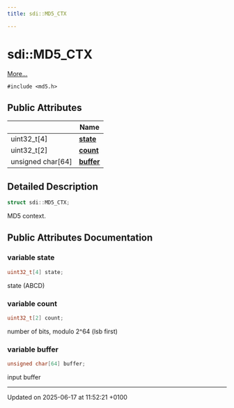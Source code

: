 ```yaml
---
title: sdi::MD5_CTX

---
```


# sdi::MD5_CTX



 [More...](#detailed-description)


`#include <md5.h>`

## Public Attributes

|                | Name           |
| -------------- | -------------- |
| uint32_t[4] | **[state](structsdi_1_1_m_d5___c_t_x.md#variable-state)**  |
| uint32_t[2] | **[count](structsdi_1_1_m_d5___c_t_x.md#variable-count)**  |
| unsigned char[64] | **[buffer](structsdi_1_1_m_d5___c_t_x.md#variable-buffer)**  |

## Detailed Description

```cpp
struct sdi::MD5_CTX;
```


MD5 context. 

## Public Attributes Documentation

### variable state

```cpp
uint32_t[4] state;
```


state (ABCD) 


### variable count

```cpp
uint32_t[2] count;
```


number of bits, modulo 2^64 (lsb first) 


### variable buffer

```cpp
unsigned char[64] buffer;
```


input buffer 


-------------------------------

Updated on 2025-06-17 at 11:52:21 +0100
